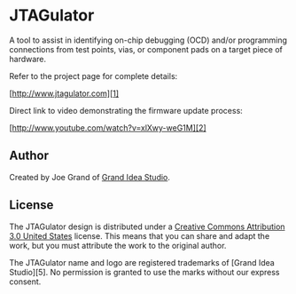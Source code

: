 JTAGulator
==========

A tool to assist in identifying on-chip debugging (OCD) and/or 
programming connections from test points, vias, or component pads on a target
piece of hardware.

Refer to the project page for complete details:

[http://www.jtagulator.com][1]

Direct link to video demonstrating the firmware update process:

[http://www.youtube.com/watch?v=xlXwy-weG1M][2]


Author
-------
Created by Joe Grand of [Grand Idea Studio][3]. 


License
-------
The JTAGulator design is distributed under a [Creative Commons Attribution 3.0 
United States][4] license. This means that you can share and adapt the work, but 
you must attribute the work to the original author. 

The JTAGulator name and logo are registered trademarks of [Grand Idea Studio][5]. 
No permission is granted to use the marks without our express consent. 


[1]: http://www.jtagulator.com
[2]: http://www.youtube.com/watch?v=xlXwy-weG1M
[3]: http://www.grandideastudio.com
[4]: http://creativecommons.org/licenses/by/3.0/us/
